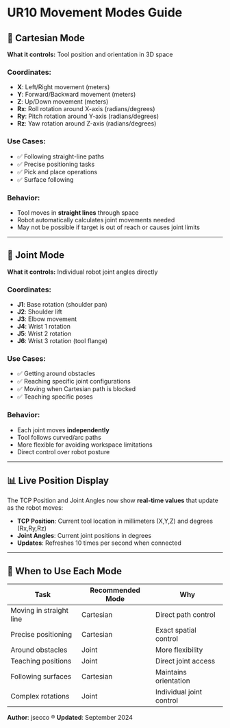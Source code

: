 # UR10 Movement Modes Guide

## 🎯 **Cartesian Mode**

**What it controls:** Tool position and orientation in 3D space

### Coordinates:
- **X**: Left/Right movement (meters)
- **Y**: Forward/Backward movement (meters) 
- **Z**: Up/Down movement (meters)
- **Rx**: Roll rotation around X-axis (radians/degrees)
- **Ry**: Pitch rotation around Y-axis (radians/degrees)
- **Rz**: Yaw rotation around Z-axis (radians/degrees)

### Use Cases:
- ✅ Following straight-line paths
- ✅ Precise positioning tasks
- ✅ Pick and place operations
- ✅ Surface following

### Behavior:
- Tool moves in **straight lines** through space
- Robot automatically calculates joint movements needed
- May not be possible if target is out of reach or causes joint limits

---

## 🦾 **Joint Mode**

**What it controls:** Individual robot joint angles directly

### Coordinates:
- **J1**: Base rotation (shoulder pan)
- **J2**: Shoulder lift  
- **J3**: Elbow movement
- **J4**: Wrist 1 rotation
- **J5**: Wrist 2 rotation
- **J6**: Wrist 3 rotation (tool flange)

### Use Cases:
- ✅ Getting around obstacles
- ✅ Reaching specific joint configurations
- ✅ Moving when Cartesian path is blocked
- ✅ Teaching specific poses

### Behavior:
- Each joint moves **independently**
- Tool follows curved/arc paths
- More flexible for avoiding workspace limitations
- Direct control over robot posture

---

## 📊 **Live Position Display**

The TCP Position and Joint Angles now show **real-time values** that update as the robot moves:

- **TCP Position**: Current tool location in millimeters (X,Y,Z) and degrees (Rx,Ry,Rz)
- **Joint Angles**: Current joint positions in degrees
- **Updates**: Refreshes 10 times per second when connected

---

## 🔄 **When to Use Each Mode**

| Task | Recommended Mode | Why |
|------|------------------|-----|
| Moving in straight line | Cartesian | Direct path control |
| Precise positioning | Cartesian | Exact spatial control |
| Around obstacles | Joint | More flexibility |
| Teaching positions | Joint | Direct joint access |
| Following surfaces | Cartesian | Maintains orientation |
| Complex rotations | Joint | Individual joint control |

**Author**: jsecco ®
**Updated**: September 2024
